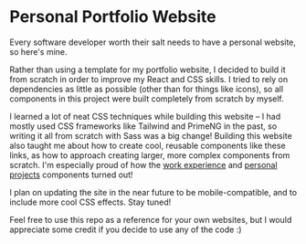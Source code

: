 # Personal Portfolio Website

Every software developer worth their salt needs to have a personal website, so here's mine.

Rather than using a template for my portfolio website, I decided to build it from scratch in order to improve my React and CSS skills. I tried to rely on dependencies as little as possible (other than for things like icons), so all components in this project were built completely from scratch by myself.

I learned a lot of neat CSS techniques while building this website – I had mostly used CSS frameworks like Tailwind and PrimeNG in the past, so writing it all from scratch with Sass was a big change! Building this website also taught me about how to create cool, reusable components like these links, as how to approach creating larger, more complex components from scratch. I'm especially proud of how the [work experience](https://github.com/carterjmoore/personal-website/tree/main/components/work) and [personal projects](https://github.com/carterjmoore/personal-website/tree/main/components/projects) components turned out!

I plan on updating the site in the near future to be mobile-compatible, and to include more cool CSS effects. Stay tuned!

Feel free to use this repo as a reference for your own websites, but I would appreciate some credit if you decide to use any of the code :)
